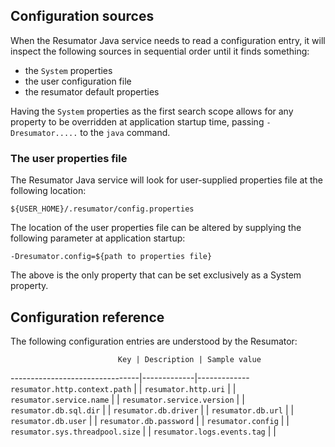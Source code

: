## Configuration sources

When the Resumator Java service needs to read a configuration entry, it will inspect the following sources in sequential order until it finds something:

- the `System` properties
- the user configuration file
- the resumator default properties

Having the `System` properties as the first search scope allows for any property to be overridden at application startup time, passing `-Dresumator.....` to the `java` command.

### The user properties file

The Resumator Java service will look for user-supplied properties file at the following location:

```
${USER_HOME}/.resumator/config.properties
```

The location of the user properties file can be altered by supplying the following parameter at application startup:

```
-Dresumator.config=${path to properties file}
```

The above is the only property that can be set exclusively as a System property.

## Configuration reference

The following configuration entries are understood by the Resumator:

                            Key | Description | Sample value
--------------------------------|-------------|-------------
`resumator.http.context.path`   |             |
`resumator.http.uri`            |             |
`resumator.service.name`        |             |
`resumator.service.version`     |             |
`resumator.db.sql.dir`          |             |
`resumator.db.driver`           |             |
`resumator.db.url`              |             |
`resumator.db.user`             |             |
`resumator.db.password`         |             |
`resumator.config`              |             |
`resumator.sys.threadpool.size` |             |
`resumator.logs.events.tag`     |             |

